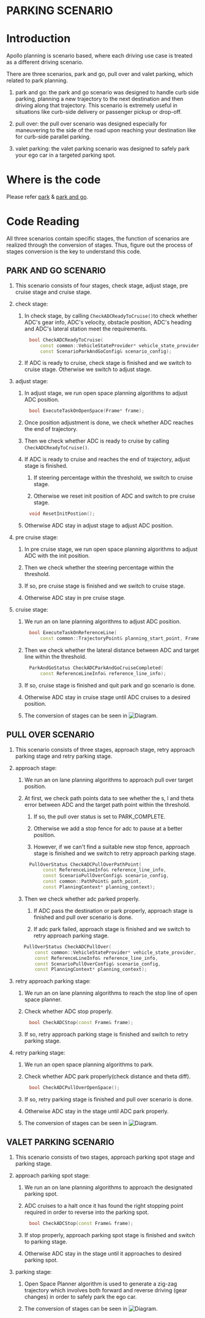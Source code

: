# PARKING SCENARIO

# Introduction

Apollo planning is scenario based, where each driving use case is treated as a different driving scenario.

There are three scenarios, park and go, pull over and valet parking, which related to park planning.

1. park and go: the park and go scenario was designed to handle curb side parking, planning a new trajectory to the next destination and then driving along that trajectory. This scenario is extremely useful in situations like curb-side delivery or passenger pickup or drop-off. 

2. pull over: the pull over scenario was designed especially for maneuvering to the side of the road upon reaching your destination like for curb-side parallel parking. 

3. valet parking: the valet parking scenario was designed to safely park your ego car in a targeted parking spot.

# Where is the code

Please refer [park](../../modules/planning/scenarios/park/) & [park and go](../../modules/planning/scenarios/park_and_go/).

# Code Reading

All three scenarios contain specific stages, the function of scenarios are realized through the conversion of stages. Thus, figure out the process of stages conversion is the key to understand this code.  

## PARK AND GO SCENARIO
1. This scenario consists of four stages, check stage, adjust stage, pre cruise stage and cruise stage. 

2. check stage:
 
   1. In check stage, by calling ```CheckADCReadyToCruise()```to check whether ADC's gear info, ADC's velocity, obstacle position, ADC's heading and ADC's lateral station meet the requirements.
   ```cpp
        bool CheckADCReadyToCruise(
            const common::VehicleStateProvider* vehicle_state_provider, Frame* frame,
            const ScenarioParkAndGoConfig& scenario_config);
   ```
   2. If ADC is ready to cruise, check stage is finished and we switch to cruise stage. Otherwise we switch to adjust stage.

3. adjust stage:
  
   1. In adjust stage, we run open space planning algorithms to adjust ADC position.
   ```cpp
        bool ExecuteTaskOnOpenSpace(Frame* frame);
   ```
   2. Once position adjustment is done, we check whether ADC reaches the end of trajectory.

   3. Then we check whether ADC is ready to cruise by calling ```CheckADCReadyToCruise()```.

   4. If ADC is ready to cruise and reaches the end of trajectory, adjust stage is finished.
 
      1. If steering percentage within the threshold, we switch to cruise stage.

      2. Otherwise we reset init position of ADC and switch to pre cruise stage.
     ```cpp
          void ResetInitPostion();
     ```
   5. Otherwise ADC stay in adjust stage to adjust ADC position.

4. pre cruise stage:
  
   1. In pre cruise stage, we run open space planning algorithms to adjust ADC with the init position.

   2. Then we check whether the steering percentage within the threshold.

   3. If so, pre cruise stage is finished and we switch to cruise stage.

   4. Otherwise ADC stay in pre cruise stage.

5. cruise stage: 
   1. We run an on lane planning algorithms to adjust ADC position.
   ```cpp
        bool ExecuteTaskOnReferenceLine(
            const common::TrajectoryPoint& planning_start_point, Frame* frame);         
   ```
   2. Then we check whether the lateral distance between ADC and target line within the threshold.
   ```cpp
        ParkAndGoStatus CheckADCParkAndGoCruiseCompleted(
            const ReferenceLineInfo& reference_line_info);
   ```
   3. If so, cruise stage is finished and quit park and go scenario is done.

   4. Otherwise ADC stay in cruise stage until ADC cruises to a desired position.

   5. The conversion of stages can be seen in 
    ![Diagram](images/parking_scenairo_fig_1.png).          

## PULL OVER SCENARIO
1. This scenario consists of three stages, approach stage, retry approach parking stage and retry parking stage.

2. approach stage:
   1. We run an on lane planning algorithms to approach pull over target position. 

   2. At first, we check path points data to see whether the s, l and theta error between ADC and the target path point within the threshold.
      1. If so, the pull over status is set to PARK_COMPLETE.

      2. Otherwise we add a stop fence for adc to pause at a better position.

      3. However, if we can't find a suitable new stop fence, approach stage is finished and we switch to retry approach parking stage. 
     ```cpp
          PullOverStatus CheckADCPullOverPathPoint(
               const ReferenceLineInfo& reference_line_info,
               const ScenarioPullOverConfig& scenario_config,
               const common::PathPoint& path_point,
               const PlanningContext* planning_context);
     ```
   3. Then we check whether adc parked properly.
      1. If ADC pass the destination or park properly, approach stage is finished and pull over scenario is done.

      2. If adc park failed, approach stage is finished and we switch to retry approach parking stage.
     ```cpp
        PullOverStatus CheckADCPullOver(
            const common::VehicleStateProvider* vehicle_state_provider,
            const ReferenceLineInfo& reference_line_info,
            const ScenarioPullOverConfig& scenario_config,
            const PlanningContext* planning_context);
     ```

3. retry approach parking stage:
   1. We run an on lane planning algorithms to reach the stop line of open space planner.

   2. Check whether ADC stop properly.
   ```cpp
        bool CheckADCStop(const Frame& frame);
   ```
   3. If so, retry approach parking stage is finished and switch to retry parking stage.
 
4. retry parking stage:
   1. We run an open space planning algorithms to park.

   2. Check whether ADC park properly(check distance and theta diff).  
   ```cpp
        bool CheckADCPullOverOpenSpace();
   ```
   3. If so, retry parking stage is finished and pull over scenario is done.
  
   4. Otherwise ADC stay in the stage until ADC park properly.

   5. The conversion of stages can be seen in 
    ![Diagram](images/parking_scenairo_fig_2.png).    

## VALET PARKING SCENARIO
1. This scenario consists of two stages, approach parking spot stage and parking stage.

2. approach parking spot stage:
   1. We run an on lane planning algorithms to approach the designated parking spot.

   2. ADC cruises to a halt once it has found the right stopping point required in order to reverse into the parking spot.
   ```cpp
        bool CheckADCStop(const Frame& frame);
   ```
   3. If stop properly, approach parking spot stage is finished and switch to parking stage.

   4. Otherwise ADC stay in the stage until it approaches to desired parking spot.

3. parking stage:
   1. Open Space Planner algorithm is used to generate a zig-zag trajectory which involves both forward and reverse driving (gear changes) in order to safely park the ego car.

   2. The conversion of stages can be seen in 
   ![Diagram](images/parking_scenairo_fig_3.png).